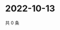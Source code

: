 # 2022-10-13

共 0 条

<!-- BEGIN WEIBO -->
<!-- 最后更新时间 Thu Oct 13 2022 22:17:34 GMT+0800 (China Standard Time) -->

<!-- END WEIBO -->
